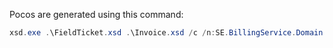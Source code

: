 Pocos are generated using this command:

```ps1
xsd.exe .\FieldTicket.xsd .\Invoice.xsd /c /n:SE.BillingService.Domain.InvoiceDelivery.Encoders.Pidx /o:generated /f
```

